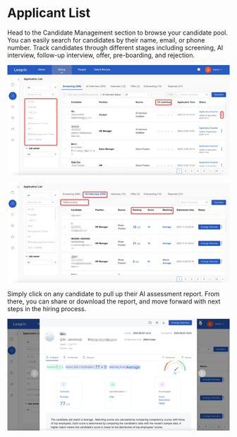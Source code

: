 # Applicant List

Head to the Candidate Management section to browse your candidate pool. You can easily search for candidates by their name, email, or phone number. Track candidates through different stages including screening, AI interview, follow-up interview, offer, pre-boarding, and rejection.

![image.png](../../assets/en/img_14.png)

![image.png](../../assets/en/img_15.png)

Simply click on any candidate to pull up their AI assessment report. From there, you can share or download the report, and move forward with next steps in the hiring process.

![image.png](../../assets/en/img_16.png)
